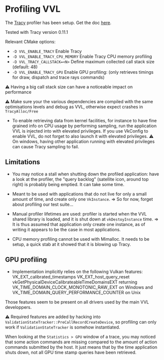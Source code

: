 # Profiling VVL

The [Tracy](https://github.com/wolfpld/tracy) profiler has been setup. Get the doc [here](https://github.com/wolfpld/tracy/releases/latest/download/tracy.pdf).

Tested with Tracy version 0.11.1

Relevant CMake options:
- `-D VVL_ENABLE_TRACY` Enable Tracy
- `-D VVL_ENABLE_TRACY_CPU_MEMORY` Enable Tracy CPU memory profiling
- `-D VVL_TRACY_CALLSTACK=<N>` Define maximum collected call stack size (default: 48)
- `-D VVL_ENABLE_TRACY_GPU` Enable GPU profiling: (only retrieves timings for draw, dispatch and trace rays commands)

⚠️ Having a big call stack size can have a noticeable impact on performance

⚠️ Make sure your the various dependencies are compiled with the same optimisations levels and debug as VVL, otherwise expect crashes in `TracyAlloc/Free`

- To enable retrieving data from kernel facilities, for instance to have fine grained info on CPU usage by performing sampling, run the application VVL is injected into with elevated privileges. If you use VkConfig to enable VVL, do not forget to also launch it with elevated privileges.
⚠️ On windows, having other application running with elevated privileges can cause Tracy sampling to fail.

## Limitations

- You may notice a stall when shutting down the profiled application: have a look at the profiler, the "query backlog" (satellite icon, around top right) is probably being emptied. It can take some time.

- Meant to be used with applications that do not live for only a small amount of time, and create only one `VkInstance`.
=> So for now, forget about profiling our test suite...

- Manual profiler lifetimes are used: profiler is started when the VVL shared library is loaded, and it is shut down at `vkDestoyInstance` time.
=> It is thus assumed that application only create one instance, as of writing it appears to be the case in most applications.

- CPU memory profiling cannot be used with Mimalloc. It needs to be setup, a quick stab at it showed that it is blowing up Tracy.

## GPU profiling 

- Implementation implicitly relies on the following Vulkan features:
VK_EXT_calibrated_timestamps
VK_EXT_host_query_reset
vkGetPhysicalDeviceCalibrateableTimeDomainsEXT returning VK_TIME_DOMAIN_CLOCK_MONOTONIC_RAW_EXT on Windows and VK_TIME_DOMAIN_QUERY_PERFORMANCE_COUNTER on Unix

Those features seem to be present on all drivers used by the main VVL developpers.

⚠️ Required features are added by hacking into `ValidationStateTracker::PreCallRecordCreateDevice`, so profiling can only work if `ValidationStateTracker` is somehow instantiated.

When looking at the `Statistics > GPU` window of a trace, you may noticed that some action commands are missing compared to the amount of action commands submitted by the host.
It just means that by the time application shuts down, not all GPU time stamp queries have been retrieved.
